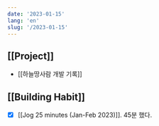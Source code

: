 ```yaml
---
date: '2023-01-15'
lang: 'en'
slug: '/2023-01-15'
---
```


## [[Project]]

- [[하늘땅사람 개발 기록]]

## [[Building Habit]]

- [x] [[Jog 25 minutes (Jan-Feb 2023)]]. 45분 했다.

